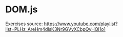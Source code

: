 # DOM.js

Exercises source: https://www.youtube.com/playlist?list=PLHz_AreHm4dlsK3Nr9GVvXCbpQyHQl1o1


